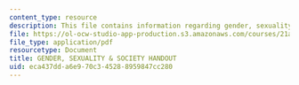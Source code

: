 ```yaml
---
content_type: resource
description: This file contains information regarding gender, sexuality and society.
file: https://ol-ocw-studio-app-production.s3.amazonaws.com/courses/21a-231j-gender-sexuality-and-society-spring-2006/eca437dda6e970c345288959847cc280_MIT21A_213JS06_6_factors.pdf
file_type: application/pdf
resourcetype: Document
title: GENDER, SEXUALITY & SOCIETY HANDOUT
uid: eca437dd-a6e9-70c3-4528-8959847cc280
---
```

